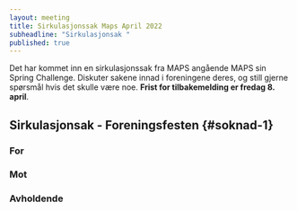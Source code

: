 ```yaml
---
layout: meeting
title: Sirkulasjonssak Maps April 2022
subheadline: "Sirkulasjonsak "
published: true
---
```


Det har kommet inn en sirkulasjonssak fra MAPS angående MAPS sin Spring Challenge. Diskuter sakene innad i foreningene deres, og still gjerne spørsmål hvis det skulle være noe. **Frist for tilbakemelding er fredag 8. april**.

## Sirkulasjonsak - Foreningsfesten {#soknad-1}

### For

### Mot

### Avholdende
